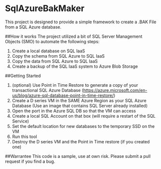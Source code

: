 # SqlAzureBakMaker
This project is designed to provide a simple framework to create a .BAK File from a SQL Azure database. 

##How it works
The project utilized a bit of SQL Server Management Objects (SMO) to automate the following steps:

1. Create a local database on SQL IaaS
2. Copy the schema from SQL Azure to SQL IaaS
3. Copy the data from SQL Azure to SQL IaaS
4. Create a backup of the SQL IaaS system to Azure Blob Storage

##Getting Started

1. (optional) Use Point in Time Restore to generate a copy of your transactional SQL Azure Database (https://azure.microsoft.com/en-us/blog/azure-sql-database-point-in-time-restore/)
2. Create a D series VM in the SAME Azure Region as your SQL Azure Database (Use an image that contains SQL Server already installed)
3. Open the port in the Azure SQL DB so that the VM can access
4. Create a local SQL Account on that box (will require a restart of the SQL Service)
5. Set the default location for new databases to the temporary SSD on the VM
6. Run this tool
7. Destroy the D series VM and the Point in Time restore (if you created one)

##Warrantee
This code is a sample, use at own risk. Please submit a pull request if you find a bug. 

